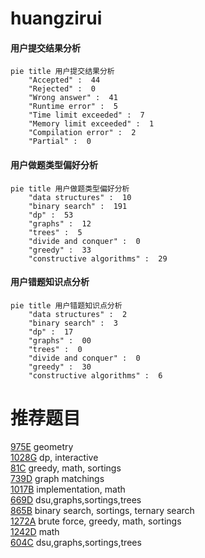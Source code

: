 # huangzirui

<!-- tabs:start -->



#### **用户提交结果分析**

```mermaid
pie title 用户提交结果分析
    "Accepted" :  44
    "Rejected" :  0
    "Wrong answer" :  41
    "Runtime error" :  5
    "Time limit exceeded" :  7
    "Memory limit exceeded" :  1
    "Compilation error" :  2
    "Partial" :  0
```

#### **用户做题类型偏好分析**

```mermaid
pie title 用户做题类型偏好分析
    "data structures" :  10
    "binary search" :  191
    "dp" :  53
    "graphs" :  12
    "trees" :  5
    "divide and conquer" :  0
    "greedy" :  33
    "constructive algorithms" :  29
```
#### **用户错题知识点分析**

```mermaid
pie title 用户错题知识点分析
    "data structures" :  2
    "binary search" :  3
    "dp" :  17
    "graphs" :  00
    "trees" :  0
    "divide and conquer" :  0
    "greedy" :  30
    "constructive algorithms" :  6
```



<!-- tabs:end -->
# 推荐题目
[975E](https://codeforces.com/contest/975/problem/E)		geometry		  
[1028G](https://codeforces.com/contest/1028/problem/G)		dp,
                        interactive		  
[81C](https://codeforces.com/contest/81/problem/C)		greedy,
                        math,
                        sortings		  
[739D](https://codeforces.com/contest/739/problem/D)		graph matchings		  
[1017B](https://codeforces.com/contest/1017/problem/B)		implementation,
                        math		  
[669D](https://codeforces.com/contest/669/problem/D)		dsu,graphs,sortings,trees		  
[865B](https://codeforces.com/contest/865/problem/B)		binary search,
                        sortings,
                        ternary search		  
[1272A](https://codeforces.com/contest/1272/problem/A)		brute force,
                        greedy,
                        math,
                        sortings		  
[1242D](https://codeforces.com/contest/1242/problem/D)		math		  
[604C](https://codeforces.com/contest/604/problem/C)		dsu,graphs,sortings,trees		  
